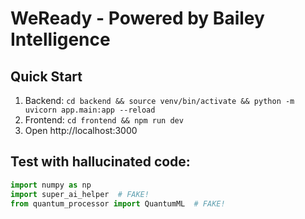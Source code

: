 # WeReady - Powered by Bailey Intelligence

## Quick Start
1. Backend: `cd backend && source venv/bin/activate && python -m uvicorn app.main:app --reload`
2. Frontend: `cd frontend && npm run dev`
3. Open http://localhost:3000

## Test with hallucinated code:
```python
import numpy as np
import super_ai_helper  # FAKE!
from quantum_processor import QuantumML  # FAKE!
